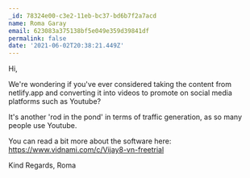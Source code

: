 ```yaml
---
_id: 78324e00-c3e2-11eb-bc37-bd6b7f2a7acd
name: Roma Garay
email: 623083a375138bf5e049e359d39841df
permalink: false
date: '2021-06-02T20:38:21.449Z'
---
```

Hi,

We're wondering if you've ever considered taking the content from netlify.app and converting it into videos to promote on social media platforms such as Youtube?

It's another 'rod in the pond' in terms of traffic generation, as so many people use Youtube.

You can read a bit more about the software here: https://www.vidnami.com/c/Vijay8-vn-freetrial

Kind Regards,
Roma

